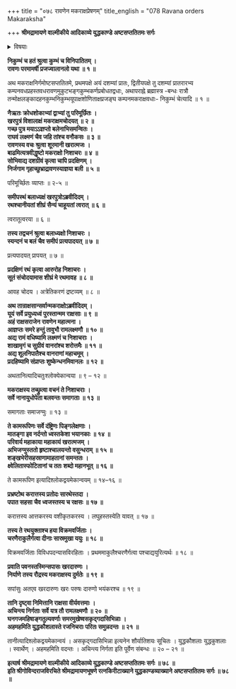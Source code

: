 +++
title = "०७८ रावणेन मकराक्षप्रेषणम्"
title_english = "078 Ravana orders Makaraksha"

+++
**श्रीमद्रामायणे वाल्मीकीये आदिकाव्ये युद्धकाण्डे अष्टसप्ततितमः सर्गः**


<details><summary>विषयाः</summary>

रावणप्रेरणया समरायनिस्सरतिमकराक्षे राक्षसैस्तत्समयसमुद्भूतदुर्निमित्तनिरीक्षणेपि तदलक्षीकरणेनरणाय तदनुसरणम् ॥ १ ॥

</details>




**निकुम्भं च हतं श्रुत्वा कुम्भं च विनिपातितम् ।  
रावणः परमामर्षी प्रजज्वालानलो यथा ॥ १ ॥**

अथ मकराक्षनिर्गमोष्टसप्ततितमे, प्रथमपक्षे अयं दशम्यां प्रातः, द्वितीयपक्षे तु दशम्यां प्रातरारभ्य कम्पनवधप्रहस्तवधरावणमुकुटभङ्गकुम्भकर्णप्रबोधतद्वधाः, अथापराह्ने ब्रह्मास्त्र -बन्धः रात्रौ तन्मोक्षलङ्कादहनकुम्भनिकुम्भयूपाक्षशोणिताक्षप्रजङ्घ कम्पनमकराक्षवधाः- निकुम्भं चेत्यादि ॥ १ ॥



**नैऋतः क्रोधशोकाभ्यां द्वाभ्यां तु परिमूर्छितः ।  
खरपुत्रं विशालाक्षं मकराक्षमचोदयत् ॥ २ ॥  
गच्छ पुत्र मयाऽऽज्ञप्तो बलेनाभिसमन्वितः ।  
राघवं लक्ष्मणं चैव जहि तांश्च वनौकसः ॥ ३ ॥  
रावणस्य वचः श्रुत्वा शूरमानी खरात्मजः ।  
बाढमित्यत्रवीद्धृष्टो मकराक्षो निशाचरः ॥ ४ ॥  
सोभिवाद्य दशग्रीवं कृत्वा चापि प्रदक्षिणम् ।  
निर्जगाम गृहाच्छुभ्राद्रावणस्याज्ञया बली ॥ ५ ॥**

परिमूर्च्छितः व्याप्तः ॥ २-५ ॥



**समीपस्थं बलाध्यक्षं खरपुत्रोऽब्रवीदिदम् ।  
रथश्चानीयतां शीघ्रं सैन्यं चाहूयतां त्वरात् ॥ ६ ॥**

त्वरातूत्वरया ॥ ६ ॥



**तस्य तद्वचनं श्रुत्वा बलाध्यक्षो निशाचरः ।  
स्यन्दनं च बलं चैव समीपं प्रत्यपादयत् ॥ ७ ॥**

प्रत्यपादयत् प्रापयत् ॥ ७ ॥



**प्रदक्षिणं रथं कृत्वा आरुरोह निशाचरः ।  
सूतं संचोदयामास शीघ्रं मे रथमावह ॥ ८ ॥**

आवह चोदय । अत्रेतिकरणं द्रष्टव्यम् ॥ ८ ॥



**अथ तान्राक्षसान्सर्वान्मकराक्षोऽब्रवीदिदम् ।  
यूयं सर्वे प्रयुध्यध्वं पुरस्तान्मम राक्षसाः ॥ ९ ॥  
अहं राक्षसराजेन रावणेन महात्मना ।  
आज्ञप्तः समरे हन्तुं तावुभौ रामलक्ष्मणौ ॥ १० ॥  
अद्य रामं वधिष्यामि लक्ष्मणं च निशाचराः ।  
शाखामृगं च सुग्रीवं वानरांश्च शरोत्तमैः ॥ ११ ॥  
अद्य शूलनिपातैश्च वानराणां महाचमूम् ।  
प्रदहिष्यामि संप्राप्तः शुष्केन्धनमिवानलः ॥ १२ ॥**

अथतानित्यादिचतुःश्लोक्येकान्वया ॥ ९ – १२ ॥



**मकराक्षस्य तच्छ्रुत्वा वचनं ते निशाचराः ।  
सर्वे नानायुधोपेता बलवन्तः समागताः ॥ १३ ॥**

समागताः समाजग्मुः ॥ १३ ॥



**ते कामरूपिणः सर्वे दंष्ट्रिणः पिङ्गलेक्षणाः ।  
मातङ्गा इव नर्दन्तो ध्वस्तकेशा भयानकाः ॥ १४ ॥  
परिवार्य महाकाया महाकायं खरात्मजम् ।  
अभिजग्मुस्ततो हृष्टाश्चालयन्तो वसुन्धराम् ॥ १५ ॥  
शङ्खभेरीसहस्राणामाहतानां समन्ततः ।  
क्ष्वेलितास्फोटितानां च ततः शब्दो महानभूत् ॥ १६ ॥**

ते कामरूपिण इत्यादिश्लोकद्वयमेकान्वयम् ॥ १४–१६ ॥



**प्रभ्रष्टोथ करात्तस्य प्रतोदः सारथेस्तदा ।  
पपात सहसा चैव ध्वजस्तस्य च रक्षसः ॥ १७ ॥**

करात्तस्य आत्तकरस्य वशीकृतकरस्य । लघुहस्तस्येति यावत् ॥ १७ ॥



**तस्य ते रथयुक्ताश्च हया विक्रमवर्जिताः ।  
चरणैराकुलैर्गत्वा दीनाः सास्रमुखा ययुः ॥ १८ ॥**

विक्रमवर्जिताः विविधपदन्यासविरहिताः । प्रथममाकुलैश्चरणैर्गत्वा पश्चाद्ययुरित्यर्थः ॥ १८ ॥



**प्रवाति पवनस्तस्मिन्सपासः खरदारुणः ।  
निर्याणे तस्य रौद्रस्य मकराक्षस्य दुर्मतेः ॥ १९ ॥**

सपांसुः अतएव खरदारुणः खरः परुषः दारुणो भयंकरश्च ॥ १९ ॥



**तानि दृष्ट्वा निमित्तानि राक्षसा वीर्यवत्तमाः ।  
अचिन्त्य निर्गताः सर्वे यत्र तौ रामलक्ष्मणौ ॥ २० ॥  
घनगजमहिषाङ्गतुल्यवर्णाः समरमुखेष्वसकृद्गदासिभिन्नाः ।  
अहमहमिति युद्धकौशलास्ते रजनिचराः परितः समुन्नदन्तः ॥ २१ ॥**

तानीत्यादिश्लोकद्वयमेकान्वयं । असकृद्गदासिभिन्ना इत्यनेन शौर्यातिशयः सूचितः । युद्धकौशलाः युद्धकुशलाः । स्वार्थेण् । अहमहमिति वदन्तः । अचिन्त्य निर्गता इति पूर्वेण संबन्धः ॥ २० – २१ ॥



**इत्यार्ष श्रीमद्रामायणे वाल्मीकीये आदिकाव्ये युद्धकाण्डे अष्टसप्ततितमः सर्गः ॥ ७८ ॥  
इति श्रीगोविन्दराजविरचिते श्रीमद्रामायणभूषणे रत्नकिरीटाख्याने युद्धकाण्डव्याख्याने अष्टसप्ततितमः सर्गः ॥ ७८ ॥**
